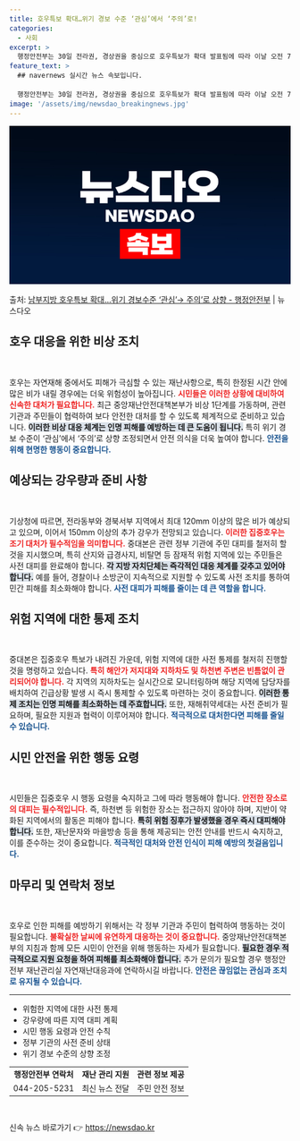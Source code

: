 ```yaml
---
title: 호우특보 확대…위기 경보 수준 ‘관심’에서 ‘주의’로!
categories:
  - 사회
excerpt: >
  행정안전부는 30일 전라권, 경상권을 중심으로 호우특보가 확대 발표됨에 따라 이날 오전 7시 30분을 기해 …
feature_text: >
  ## navernews 실시간 뉴스 속보입니다.

  행정안전부는 30일 전라권, 경상권을 중심으로 호우특보가 확대 발표됨에 따라 이날 오전 7시 30분을 기해 …
image: '/assets/img/newsdao_breakingnews.jpg'
---
```


![뉴스다오 속보](/assets/img/newsdao_breakingnews.jpg)

<p>출처: <a href="https://newsdao.kr/1741" rel="dofollow">남부지방 호우특보 확대…위기 경보수준 ‘관심’→ 주의’로 상향 - 행정안전부</a> | 뉴스다오</p>

<h2 data-ke-size="size26">호우 대응을 위한 비상 조치</h2>

<p data-ke-size="size16">&nbsp;</p>
호우는 자연재해 중에서도 피해가 극심할 수 있는 재난사항으로, 특히 한정된 시간 안에 많은 비가 내릴 경우에는 더욱 위험성이 높아집니다. <b><span style="color: #ee2323;">시민들은 이러한 상황에 대비하여 신속한 대처가 필요합니다.</span></b> 최근 중앙재난안전대책본부가 비상 1단계를 가동하며, 관련 기관과 주민들이 협력하여 보다 안전한 대처를 할 수 있도록 체계적으로 준비하고 있습니다. <b><span style="background-color: #21538527;">이러한 비상 대응 체계는 인명 피해를 예방하는 데 큰 도움이 됩니다.</span></b> 특히 위기 경보 수준이 ‘관심’에서 ‘주의’로 상향 조정되면서 안전 의식을 더욱 높여야 합니다. <b><span style="color: #1a5490;">안전을 위해 현명한 행동이 중요합니다.</span></b>

<h2 data-ke-size="size26">예상되는 강우량과 준비 사항</h2>

<p data-ke-size="size16">&nbsp;</p>
기상청에 따르면, 전라동부와 경북서부 지역에서 최대 120mm 이상의 많은 비가 예상되고 있으며, 이어서 150mm 이상의 추가 강우가 전망되고 있습니다. <b><span style="color: #ee2323;">이러한 집중호우는 조기 대처가 필수적임을 의미합니다.</span></b> 중대본은 관련 정부 기관에 주민 대피를 철저히 할 것을 지시했으며, 특히 산지와 급경사지, 비탈면 등 잠재적 위험 지역에 있는 주민들은 사전 대피를 완료해야 합니다. <b><span style="background-color: #21538527;">각 지방 자치단체는 즉각적인 대응 체계를 갖추고 있어야 합니다.</span></b> 예를 들어, 경찰이나 소방군이 지속적으로 지원할 수 있도록 사전 조치를 통하여 민간 피해를 최소화해야 합니다. <b><span style="color: #1a5490;">사전 대피가 피해를 줄이는 데 큰 역할을 합니다.</span></b>

<h2 data-ke-size="size26">위험 지역에 대한 통제 조치</h2>

<p data-ke-size="size16">&nbsp;</p>
중대본은 집중호우 특보가 내려진 가운데, 위험 지역에 대한 사전 통제를 철저히 진행할 것을 명령하고 있습니다. <b><span style="color: #ee2323;">특히 해안가 저지대와 지하차도 및 하천변 주변은 빈틈없이 관리되어야 합니다.</span></b> 각 지역의 지하차도는 실시간으로 모니터링하며 해당 지역에 담당자를 배치하여 긴급상황 발생 시 즉시 통제할 수 있도록 마련하는 것이 중요합니다. <b><span style="background-color: #21538527;">이러한 통제 조치는 인명 피해를 최소화하는 데 주효합니다.</span></b> 또한, 재해취약세대는 사전 준비가 필요하며, 필요한 지원과 협력이 이루어져야 합니다. <b><span style="color: #1a5490;">적극적으로 대처한다면 피해를 줄일 수 있습니다.</span></b>

<h2 data-ke-size="size26">시민 안전을 위한 행동 요령</h2>

<p data-ke-size="size16">&nbsp;</p>
시민들은 집중호우 시 행동 요령을 숙지하고 그에 따라 행동해야 합니다. <b><span style="color: #ee2323;">안전한 장소로의 대피는 필수적입니다.</span></b> 즉, 하천변 등 위험한 장소는 접근하지 않아야 하며, 지반이 약화된 지역에서의 활동은 피해야 합니다. <b><span style="background-color: #21538527;">특히 위험 징후가 발생했을 경우 즉시 대피해야 합니다.</span></b> 또한, 재난문자와 마을방송 등을 통해 제공되는 안전 안내를 반드시 숙지하고, 이를 준수하는 것이 중요합니다. <b><span style="color: #1a5490;">적극적인 대처와 안전 인식이 피해 예방의 첫걸음입니다.</span></b>

<h2 data-ke-size="size26">마무리 및 연락처 정보</h2>

<p data-ke-size="size16">&nbsp;</p>
호우로 인한 피해를 예방하기 위해서는 각 정부 기관과 주민이 협력하여 행동하는 것이 필요합니다. <b><span style="color: #ee2323;">불확실한 날씨에 유연하게 대응하는 것이 중요합니다.</span></b> 중앙재난안전대책본부의 지침과 함께 모든 시민이 안전을 위해 행동하는 자세가 필요합니다. <b><span style="background-color: #21538527;">필요한 경우 적극적으로 지원 요청을 하여 피해를 최소화해야 합니다.</span></b> 추가 문의가 필요할 경우 행정안전부 재난관리실 자연재난대응과에 연락하시길 바랍니다. <b><span style="color: #1a5490;">안전은 끊임없는 관심과 조치로 유지될 수 있습니다.</span></b>

<hr>

<ul>
<li>위험한 지역에 대한 사전 통제</li>
<li>강우량에 따른 지역 대피 계획</li>
<li>시민 행동 요령과 안전 수칙</li>
<li>정부 기관의 사전 준비 상태</li>
<li>위기 경보 수준의 상향 조정</li>
</ul>

<table>
<tr>
<td style="text-align: center; height: 17px;"><b>행정안전부 연락처</b></td>
<td style="text-align: center; height: 17px;"><b>재난 관리 지원</b></td>
<td style="text-align: center; height: 17px;"><b>관련 정보 제공</b></td>
</tr>
<tr>
<td style="text-align: center; height: 17px;">044-205-5231</td>
<td style="text-align: center; height: 17px;">최신 뉴스 전달</td>
<td style="text-align: center; height: 17px;">주민 안전 정보</td>
</tr>
</table>

<p data-ke-size="size16">&nbsp;</p> 

신속 뉴스 바로가기 👉 <a href="https://newsdao.kr" rel="dofollow">https://newsdao.kr</a>


